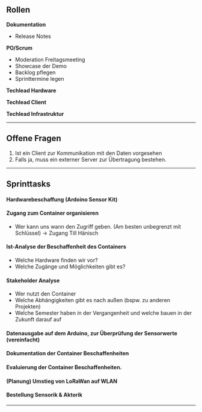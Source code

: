 ## Rollen
**Dokumentation**
- Release Notes 

**PO/Scrum**
- Moderation Freitagsmeeting
- Showcase der Demo
- Backlog pflegen
- Sprinttermine legen

**Techlead Hardware**

**Techlead Client**

**Techlead Infrastruktur**

----
## Offene Fragen

1. Ist ein Client zur Kommunikation mit den Daten vorgesehen
2. Falls ja, muss ein externer Server zur Übertragung bestehen.

------
## Sprinttasks
#### Hardwarebeschaffung (Ardoino Sensor Kit)

#### Zugang zum Container organisieren
- Wer kann uns wann den Zugriff geben. (Am besten unbegrenzt mit Schlüssel)
    -> Zugang Till Hänisch
#### Ist-Analyse der Beschaffenheit des Containers
- Welche Hardware finden wir vor?
- Welche Zugänge und Möglichkeiten gibt es? 
#### Stakeholder Analyse
- Wer nutzt den Container
- Welche Abhängigkeiten gibt es nach außen (bspw. zu anderen Projekten)
- Welche Semester haben in der Vergangenheit und welche bauen in der Zukunft darauf auf
#### Datenausgabe auf dem Arduino, zur Überprüfung der Sensorwerte (vereinfacht)
#### Dokumentation der Container Beschaffenheiten

#### Evaluierung der Container Beschaffenheiten. 

#### (Planung) Umstieg von LoRaWan auf WLAN

#### Bestellung Sensorik & Aktorik

------

